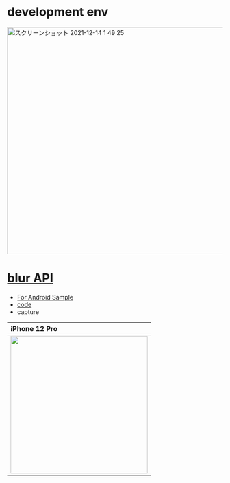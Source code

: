 # development env

<img width="528" alt="スクリーンショット 2021-12-14 1 49 25" src="https://user-images.githubusercontent.com/16476224/145853903-70549800-d90f-4494-b93b-1be397cba231.png">


# [blur API](https://developer.apple.com/documentation/swiftui/menu/blur(radius:opaque:))

- [For Android Sample](https://github.com/LeoAndo/RenderEffectSample)
- [code](https://github.com/LeoAndo/ios-effect-samples/tree/main/PageTabViewSample)
- capture

| iPhone 12 Pro |
|:---|
|<img src="https://user-images.githubusercontent.com/16476224/145952922-c902dbc1-cfdf-4c0b-b499-920e483cc922.gif" width=320 /> |
